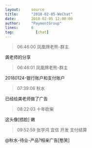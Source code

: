 ```yaml
---
layout:     source 
title:      "2018-02-05-WeChat"
date:       2018-02-05 12:00:00
author:     "PaymentGroup"
lines:      6 
tag:		  [chat]
---
```

> 06:46:00  凤凰牌老熊-群主  
   
龚老师的分享  
   
> 06:46:01  凤凰牌老熊-群主  
   
20180124-银行账户和支付账户  
   
> 07:39:06  秋水  
   
已经给龚老师做了广告  
   
> 08:22:03  十年砍柴  
   
这头像[捂脸]   嫩  
   
> 09:52:59  张学鸿 宜信 开发 支付结算   
   
@秋水-待业-产品?相亲广告[憨笑]  
   
